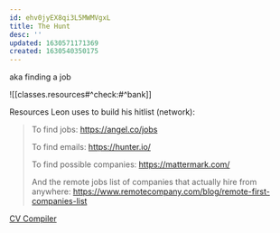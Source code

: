 ```yaml
---
id: ehv0jyEX8qi3L5MWMVgxL
title: The Hunt
desc: ''
updated: 1630571171369
created: 1630540350175
---
```


aka finding a job

![[classes.resources#^check:#^bank]]

Resources Leon uses to build his hitlist (network):

> To find jobs: https://angel.co/jobs
>
> To find emails: https://hunter.io/
>
> To find possible companies: https://mattermark.com/
>
> And the remote jobs list of companies that actually hire from anywhere: https://www.remotecompany.com/blog/remote-first-companies-list

[CV Compiler](https://cvcompiler.com/)
